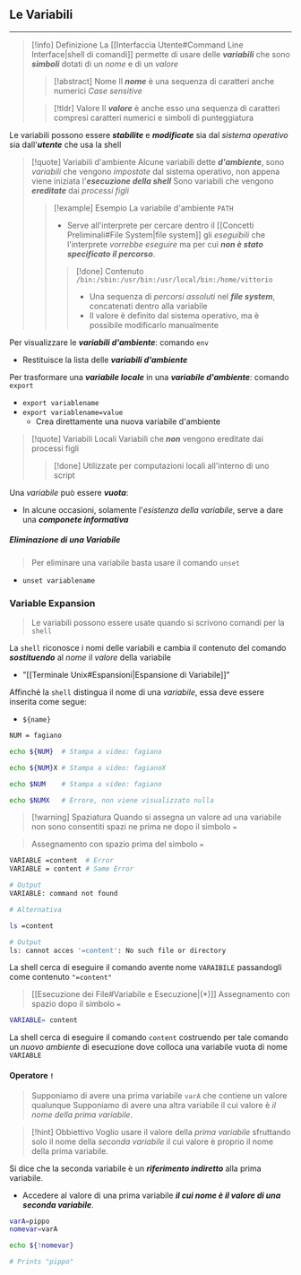 ## Le Variabili
---
>[!info] Definizione
>La [[Interfaccia Utente#Command Line Interface|shell di comandi]] permette di usare delle ***variabili*** che sono ***simboli*** dotati di un *nome* e di un *valore*
>>[!abstract] Nome
>>Il ***nome*** è una sequenza di caratteri anche numerici
>> *Case sensitive*
>
>>[!tldr] Valore
>> Il ***valore*** è anche esso una sequenza di caratteri compresi caratteri numerici e simboli di punteggiatura

Le variabili possono essere ***stabilite*** e ***modificate*** sia dal *sistema operativo* sia dall'***utente*** che usa la shell

>[!quote] Variabili d'ambiente
>Alcune variabili dette ***d'ambiente***, sono *variabili* che vengono *impostate* dal sistema operativo, non appena viene iniziata l'***esecuzione della shell***
>Sono variabili che vengono ***ereditate*** dai *processi figli*
>>[!example] Esempio
>>La variabile d'ambiente `PATH`
>>- Serve all'interprete per cercare dentro il [[Concetti Preliminali#File System|file system]] gli *eseguibili* che l'interprete *vorrebbe eseguire* ma per cui ***non è stato specificato il percorso***.
>>>[!done] Contenuto
>>>`/bin:/sbin:/usr/bin:/usr/local/bin:/home/vittorio`
>>>- Una sequenza di *percorsi assoluti* nel ***file system***, concatenati dentro alla variabile
>>>- Il valore è definito dal sistema operativo, ma è possibile modificarlo manualmente

Per visualizzare le ***variabili d'ambiente***: comando `env`
- Restituisce la lista delle ***variabili d'ambiente***

Per trasformare una ***variabile locale*** in una ***variabile d'ambiente***: comando `export`
- `export variablename`
- `export variablename=value` 
	- Crea direttamente una nuova variabile d'ambiente

>[!quote] Variabili Locali
>Variabili che ***non*** vengono ereditate dai processi figli
>>[!done] Utilizzate per computazioni locali all'interno di uno script

Una *variabile* può essere ***vuota***:
- In alcune occasioni, solamente l'*esistenza della variabile*, serve a dare una ***componete informativa***
##### Eliminazione di una Variabile
>Per eliminare una variabile basta usare il comando `unset`

- `unset variablename`
### Variable Expansion
>Le variabili possono essere usate quando si scrivono comandi per la `shell`

La `shell` riconosce i nomi delle variabili e cambia il contenuto del comando ***sostituendo*** al *nome* il *valore* della variabile
- "[[Terminale Unix#Espansioni|Espansione di Variabile]]"

Affinché la `shell` distingua il nome di una *variabile*, essa deve essere inserita come segue:
- `${name}`

```bash
NUM = fagiano

echo ${NUM}  # Stampa a video: fagiano

echo ${NUM}X # Stampa a video: fagianoX

echo $NUM    # Stampa a video: fagiano

echo $NUMX   # Errore, non viene visualizzato nulla
```

>[!warning] Spaziatura
>Quando si assegna un valore ad una variabile non sono consentiti spazi ne prima ne dopo il simbolo `=`

>Assegnamento con spazio prima del simbolo `=`

```bash 
VARIABLE =content  # Error
VARIABLE = content # Same Error

# Output
VARIABLE: command not found

# Alternativa

ls =content

# Output
ls: cannot acces '=content': No such file or directory
```

La shell cerca di eseguire il comando avente nome `VARAIBILE` passandogli come contenuto `"=content"`

>[[Esecuzione dei File#Variabile e Esecuzione|(\*)]] Assegnamento con spazio dopo il simbolo `=` 

```bash
VARIABLE= content
```

La shell cerca di eseguire il comando `content` costruendo per tale comando un *nuovo ambiente* di esecuzione dove colloca una variabile vuota di nome `VARIABLE`

#### Operatore `!`
>Supponiamo di avere una prima variabile `varA` che contiene un valore qualunque
>Supponiamo di avere una altra variabile il cui valore è *il nome della prima variabile*.

>[!hint] Obbiettivo
>Voglio usare il valore della *prima variabile* sfruttando solo il nome della *seconda variabile* il cui valore è proprio il nome della prima variabile.

Si dice che la seconda variabile è un ***riferimento indiretto*** alla prima variabile. 
- Accedere al valore di una prima variabile ***il cui nome è il valore di una seconda variabile***. 
```bash
varA=pippo
nomevar=varA

echo ${!nomevar}

# Prints "pippo"
```
